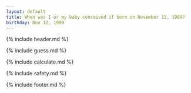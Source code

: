 ```yaml
---
layout: default
title: When was I or my baby conceived if born on November 12, 1909?
birthday: Nov 12, 1909
---
```


{% include header.md %}

{% include guess.md %}

{% include calculate.md %}

{% include safety.md %}

{% include footer.md %}



